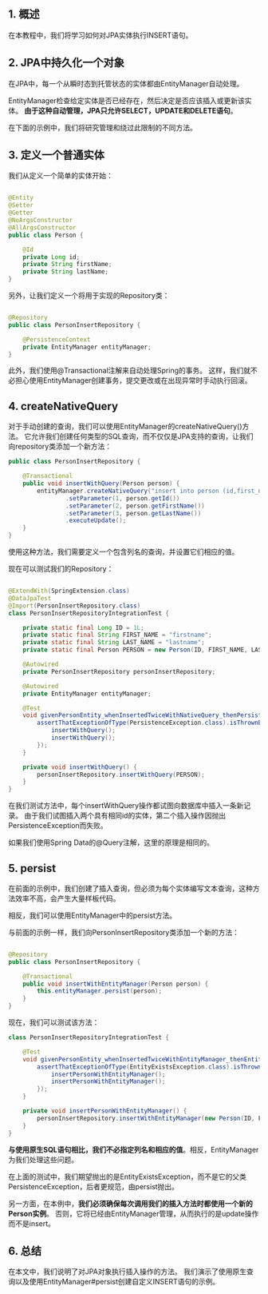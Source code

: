 ## 1. 概述

在本教程中，我们将学习如何对JPA实体执行INSERT语句。

## 2. JPA中持久化一个对象

在JPA中，每一个从瞬时态到托管状态的实体都由EntityManager自动处理。

EntityManager检查给定实体是否已经存在，然后决定是否应该插入或更新该实体。
**由于这种自动管理，JPA只允许SELECT，UPDATE和DELETE语句**。

在下面的示例中，我们将研究管理和绕过此限制的不同方法。

## 3. 定义一个普通实体

我们从定义一个简单的实体开始：

```java

@Entity
@Setter
@Getter
@NoArgsConstructor
@AllArgsConstructor
public class Person {

    @Id
    private Long id;
    private String firstName;
    private String lastName;
}
```

另外，让我们定义一个将用于实现的Repository类：

```java

@Repository
public class PersonInsertRepository {

    @PersistenceContext
    private EntityManager entityManager;
}
```

此外，我们使用@Transactional注解来自动处理Spring的事务。
这样，我们就不必担心使用EntityManager创建事务，提交更改或在出现异常时手动执行回滚。

## 4. createNativeQuery

对于手动创建的查询，我们可以使用EntityManager的createNativeQuery()方法。
它允许我们创建任何类型的SQL查询，而不仅仅是JPA支持的查询，让我们向repository类添加一个新方法：

```java
public class PersonInsertRepository {

    @Transactional
    public void insertWithQuery(Person person) {
        entityManager.createNativeQuery("insert into person (id,first_name,last_name) values(?,?,?)")
                .setParameter(1, person.getId())
                .setParameter(2, person.getFirstName())
                .setParameter(3, person.getLastName())
                .executeUpdate();
    }
}
```

使用这种方法，我们需要定义一个包含列名的查询，并设置它们相应的值。

现在可以测试我们的Repository：

```java

@ExtendWith(SpringExtension.class)
@DataJpaTest
@Import(PersonInsertRepository.class)
class PersonInsertRepositoryIntegrationTest {

    private static final Long ID = 1L;
    private static final String FIRST_NAME = "firstname";
    private static final String LAST_NAME = "lastname";
    private static final Person PERSON = new Person(ID, FIRST_NAME, LAST_NAME);

    @Autowired
    private PersonInsertRepository personInsertRepository;

    @Autowired
    private EntityManager entityManager;

    @Test
    void givenPersonEntity_whenInsertedTwiceWithNativeQuery_thenPersistenceExceptionExceptionIsThrown() {
        assertThatExceptionOfType(PersistenceException.class).isThrownBy(() -> {
            insertWithQuery();
            insertWithQuery();
        });
    }

    private void insertWithQuery() {
        personInsertRepository.insertWithQuery(PERSON);
    }
}
```

在我们测试方法中，每个insertWithQuery操作都试图向数据库中插入一条新记录。
由于我们试图插入两个具有相同id的实体，第二个插入操作因抛出PersistenceException而失败。

如果我们使用Spring Data的@Query注解，这里的原理是相同的。

## 5. persist

在前面的示例中，我们创建了插入查询，但必须为每个实体编写文本查询，这种方法效率不高，会产生大量样板代码。

相反，我们可以使用EntityManager中的persist方法。

与前面的示例一样，我们向PersonInsertRepository类添加一个新的方法：

```java

@Repository
public class PersonInsertRepository {

    @Transactional
    public void insertWithEntityManager(Person person) {
        this.entityManager.persist(person);
    }
}
```

现在，我们可以测试该方法：

```java
class PersonInsertRepositoryIntegrationTest {

    @Test
    void givenPersonEntity_whenInsertedTwiceWithEntityManager_thenEntityExistsExceptionIsThrown() {
        assertThatExceptionOfType(EntityExistsException.class).isThrownBy(() -> {
            insertPersonWithEntityManager();
            insertPersonWithEntityManager();
        });
    }

    private void insertPersonWithEntityManager() {
        personInsertRepository.insertWithEntityManager(new Person(ID, FIRST_NAME, LAST_NAME));
    }
}
```

**与使用原生SQL语句相比，我们不必指定列名和相应的值**。相反，EntityManager为我们处理这些问题。

在上面的测试中，我们期望抛出的是EntityExistsException，而不是它的父类PersistenceException，后者更规范，由persist抛出。

另一方面，在本例中，**我们必须确保每次调用我们的插入方法时都使用一个新的Person实例**。
否则，它将已经由EntityManager管理，从而执行的是update操作而不是insert。

## 6. 总结

在本文中，我们说明了对JPA对象执行插入操作的方法。
我们演示了使用原生查询以及使用EntityManager#persist创建自定义INSERT语句的示例。
